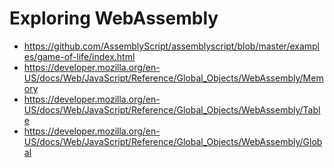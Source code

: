 # Exploring WebAssembly

* https://github.com/AssemblyScript/assemblyscript/blob/master/examples/game-of-life/index.html
* https://developer.mozilla.org/en-US/docs/Web/JavaScript/Reference/Global_Objects/WebAssembly/Memory
* https://developer.mozilla.org/en-US/docs/Web/JavaScript/Reference/Global_Objects/WebAssembly/Table
* https://developer.mozilla.org/en-US/docs/Web/JavaScript/Reference/Global_Objects/WebAssembly/Global
